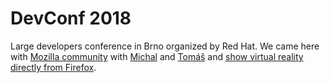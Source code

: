 # DevConf 2018

<!--date:2018-01-25--2018-01-27-->

Large developers conference in Brno organized by Red Hat. We came here with [Mozilla community](https://www.mozilla.cz/) with [Michal](https://www.linkedin.com/in/vasicekmichal/) and [Tomáš](https://twitter.com/zelitomas) and [show virtual reality directly from Firefox](https://www.mozilla.cz/zpravicky/jak-jsme-se-meli-na-devconfu-2018/).




